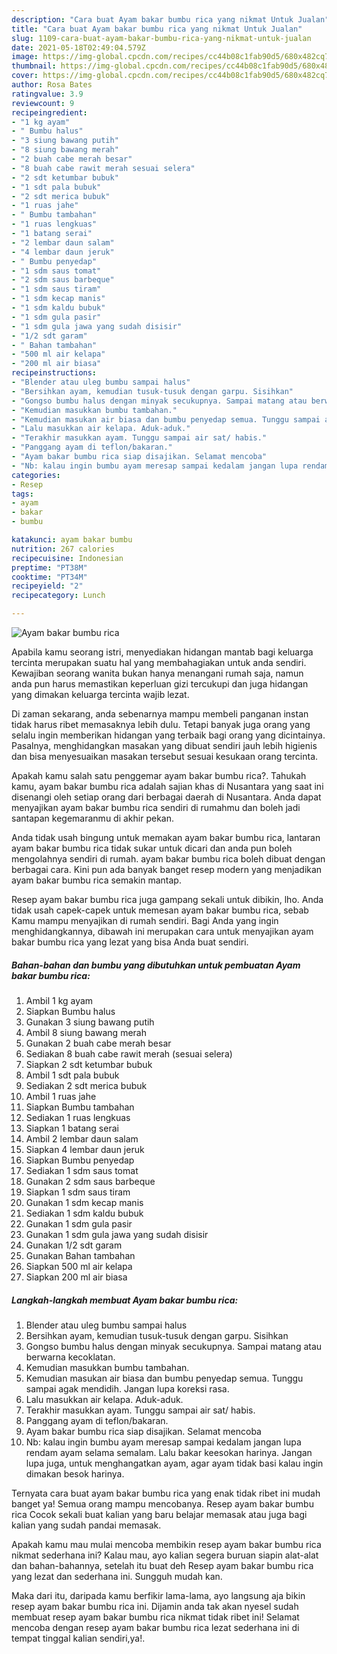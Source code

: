 ```yaml
---
description: "Cara buat Ayam bakar bumbu rica yang nikmat Untuk Jualan"
title: "Cara buat Ayam bakar bumbu rica yang nikmat Untuk Jualan"
slug: 1109-cara-buat-ayam-bakar-bumbu-rica-yang-nikmat-untuk-jualan
date: 2021-05-18T02:49:04.579Z
image: https://img-global.cpcdn.com/recipes/cc44b08c1fab90d5/680x482cq70/ayam-bakar-bumbu-rica-foto-resep-utama.jpg
thumbnail: https://img-global.cpcdn.com/recipes/cc44b08c1fab90d5/680x482cq70/ayam-bakar-bumbu-rica-foto-resep-utama.jpg
cover: https://img-global.cpcdn.com/recipes/cc44b08c1fab90d5/680x482cq70/ayam-bakar-bumbu-rica-foto-resep-utama.jpg
author: Rosa Bates
ratingvalue: 3.9
reviewcount: 9
recipeingredient:
- "1 kg ayam"
- " Bumbu halus"
- "3 siung bawang putih"
- "8 siung bawang merah"
- "2 buah cabe merah besar"
- "8 buah cabe rawit merah sesuai selera"
- "2 sdt ketumbar bubuk"
- "1 sdt pala bubuk"
- "2 sdt merica bubuk"
- "1 ruas jahe"
- " Bumbu tambahan"
- "1 ruas lengkuas"
- "1 batang serai"
- "2 lembar daun salam"
- "4 lembar daun jeruk"
- " Bumbu penyedap"
- "1 sdm saus tomat"
- "2 sdm saus barbeque"
- "1 sdm saus tiram"
- "1 sdm kecap manis"
- "1 sdm kaldu bubuk"
- "1 sdm gula pasir"
- "1 sdm gula jawa yang sudah disisir"
- "1/2 sdt garam"
- " Bahan tambahan"
- "500 ml air kelapa"
- "200 ml air biasa"
recipeinstructions:
- "Blender atau uleg bumbu sampai halus"
- "Bersihkan ayam, kemudian tusuk-tusuk dengan garpu. Sisihkan"
- "Gongso bumbu halus dengan minyak secukupnya. Sampai matang atau berwarna kecoklatan."
- "Kemudian masukkan bumbu tambahan."
- "Kemudian masukan air biasa dan bumbu penyedap semua. Tunggu sampai agak mendidih. Jangan lupa koreksi rasa."
- "Lalu masukkan air kelapa. Aduk-aduk."
- "Terakhir masukkan ayam. Tunggu sampai air sat/ habis."
- "Panggang ayam di teflon/bakaran."
- "Ayam bakar bumbu rica siap disajikan. Selamat mencoba"
- "Nb: kalau ingin bumbu ayam meresap sampai kedalam jangan lupa rendam ayam selama semalam. Lalu bakar keesokan harinya. Jangan lupa juga, untuk menghangatkan ayam, agar ayam tidak basi kalau ingin dimakan besok harinya."
categories:
- Resep
tags:
- ayam
- bakar
- bumbu

katakunci: ayam bakar bumbu 
nutrition: 267 calories
recipecuisine: Indonesian
preptime: "PT38M"
cooktime: "PT34M"
recipeyield: "2"
recipecategory: Lunch

---
```



![Ayam bakar bumbu rica](https://img-global.cpcdn.com/recipes/cc44b08c1fab90d5/680x482cq70/ayam-bakar-bumbu-rica-foto-resep-utama.jpg)

Apabila kamu seorang istri, menyediakan hidangan mantab bagi keluarga tercinta merupakan suatu hal yang membahagiakan untuk anda sendiri. Kewajiban seorang  wanita bukan hanya menangani rumah saja, namun anda pun harus memastikan keperluan gizi tercukupi dan juga hidangan yang dimakan keluarga tercinta wajib lezat.

Di zaman  sekarang, anda sebenarnya mampu membeli panganan instan tidak harus ribet memasaknya lebih dulu. Tetapi banyak juga orang yang selalu ingin memberikan hidangan yang terbaik bagi orang yang dicintainya. Pasalnya, menghidangkan masakan yang dibuat sendiri jauh lebih higienis dan bisa menyesuaikan masakan tersebut sesuai kesukaan orang tercinta. 



Apakah kamu salah satu penggemar ayam bakar bumbu rica?. Tahukah kamu, ayam bakar bumbu rica adalah sajian khas di Nusantara yang saat ini disenangi oleh setiap orang dari berbagai daerah di Nusantara. Anda dapat menyajikan ayam bakar bumbu rica sendiri di rumahmu dan boleh jadi santapan kegemaranmu di akhir pekan.

Anda tidak usah bingung untuk memakan ayam bakar bumbu rica, lantaran ayam bakar bumbu rica tidak sukar untuk dicari dan anda pun boleh mengolahnya sendiri di rumah. ayam bakar bumbu rica boleh dibuat dengan berbagai cara. Kini pun ada banyak banget resep modern yang menjadikan ayam bakar bumbu rica semakin mantap.

Resep ayam bakar bumbu rica juga gampang sekali untuk dibikin, lho. Anda tidak usah capek-capek untuk memesan ayam bakar bumbu rica, sebab Kamu mampu menyajikan di rumah sendiri. Bagi Anda yang ingin menghidangkannya, dibawah ini merupakan cara untuk menyajikan ayam bakar bumbu rica yang lezat yang bisa Anda buat sendiri.

<!--inarticleads1-->

##### Bahan-bahan dan bumbu yang dibutuhkan untuk pembuatan Ayam bakar bumbu rica:

1. Ambil 1 kg ayam
1. Siapkan  Bumbu halus
1. Gunakan 3 siung bawang putih
1. Ambil 8 siung bawang merah
1. Gunakan 2 buah cabe merah besar
1. Sediakan 8 buah cabe rawit merah (sesuai selera)
1. Siapkan 2 sdt ketumbar bubuk
1. Ambil 1 sdt pala bubuk
1. Sediakan 2 sdt merica bubuk
1. Ambil 1 ruas jahe
1. Siapkan  Bumbu tambahan
1. Sediakan 1 ruas lengkuas
1. Siapkan 1 batang serai
1. Ambil 2 lembar daun salam
1. Siapkan 4 lembar daun jeruk
1. Siapkan  Bumbu penyedap
1. Sediakan 1 sdm saus tomat
1. Gunakan 2 sdm saus barbeque
1. Siapkan 1 sdm saus tiram
1. Gunakan 1 sdm kecap manis
1. Sediakan 1 sdm kaldu bubuk
1. Gunakan 1 sdm gula pasir
1. Gunakan 1 sdm gula jawa yang sudah disisir
1. Gunakan 1/2 sdt garam
1. Gunakan  Bahan tambahan
1. Siapkan 500 ml air kelapa
1. Siapkan 200 ml air biasa




<!--inarticleads2-->

##### Langkah-langkah membuat Ayam bakar bumbu rica:

1. Blender atau uleg bumbu sampai halus
1. Bersihkan ayam, kemudian tusuk-tusuk dengan garpu. Sisihkan
1. Gongso bumbu halus dengan minyak secukupnya. Sampai matang atau berwarna kecoklatan.
1. Kemudian masukkan bumbu tambahan.
1. Kemudian masukan air biasa dan bumbu penyedap semua. Tunggu sampai agak mendidih. Jangan lupa koreksi rasa.
1. Lalu masukkan air kelapa. Aduk-aduk.
1. Terakhir masukkan ayam. Tunggu sampai air sat/ habis.
1. Panggang ayam di teflon/bakaran.
1. Ayam bakar bumbu rica siap disajikan. Selamat mencoba
1. Nb: kalau ingin bumbu ayam meresap sampai kedalam jangan lupa rendam ayam selama semalam. Lalu bakar keesokan harinya. Jangan lupa juga, untuk menghangatkan ayam, agar ayam tidak basi kalau ingin dimakan besok harinya.




Ternyata cara buat ayam bakar bumbu rica yang enak tidak ribet ini mudah banget ya! Semua orang mampu mencobanya. Resep ayam bakar bumbu rica Cocok sekali buat kalian yang baru belajar memasak atau juga bagi kalian yang sudah pandai memasak.

Apakah kamu mau mulai mencoba membikin resep ayam bakar bumbu rica nikmat sederhana ini? Kalau mau, ayo kalian segera buruan siapin alat-alat dan bahan-bahannya, setelah itu buat deh Resep ayam bakar bumbu rica yang lezat dan sederhana ini. Sungguh mudah kan. 

Maka dari itu, daripada kamu berfikir lama-lama, ayo langsung aja bikin resep ayam bakar bumbu rica ini. Dijamin anda tak akan nyesel sudah membuat resep ayam bakar bumbu rica nikmat tidak ribet ini! Selamat mencoba dengan resep ayam bakar bumbu rica lezat sederhana ini di tempat tinggal kalian sendiri,ya!.

